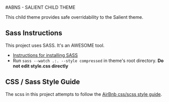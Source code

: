 #ABNS - SALIENT CHILD THEME

This child theme provides safe overridability to the Salient theme.

## Sass Instructions

This project uses SASS. It's an AWESOME tool.

* [Instructions for installing SASS](http://sass-lang.com/install)
* Run `sass --watch .:. --style compressed` in theme's root directory. **Do not edit style.css directly**


## CSS / Sass Style Guide

The scss in this project attempts to follow the [AirBnb css/scss style guide](https://github.com/airbnb/css).